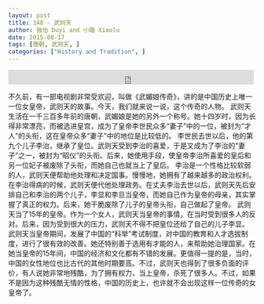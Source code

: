 ```yaml
---
layout: post
title: 148 - 武则天
author: 独怡 Duyi and 小璐 Xiaolu
date: 2015-08-17
tags: [唐朝, 武则天, ]
categories: ["History and Tradition", ]
---
```


<iframe src="https://archive.org/embed/slowchinese_201909/Slow_Chinese_148.mp3" width="500" height="30" frameborder="0" webkitallowfullscreen="true" mozallowfullscreen="true" allowfullscreen></iframe>

不久前，有一部电视剧非常受欢迎，叫做《武媚娘传奇》，讲的是中国历史上唯一一位女皇帝，武则天的故事。今天，我们就来说一说，这个传奇的人物。
武则天生活在一千三百多年前的唐朝，武媚娘是她的另外一个称号。她十四岁时，因为长得非常漂亮，而被选进皇宫，成为了皇帝李世民众多“妻子”中的一位，被封为“才人”的头衔，这在皇帝众多“妻子”中的地位是比较低的。
李世民去世以后，他的第九个儿子李治，继承了皇位。武则天受到李治的喜爱，于是又成为了李治的“妻子”之一，被封为“昭仪”的头衔。后来，她使用手段，使皇帝李治所喜爱的皇后和另一位妃子被废除了头衔，而她自己也就当上了皇后。
李治是一个性格比较软弱的人，武则天便帮助他处理和决定国事。慢慢地，她拥有了越来越多的政治权利。在李治得病的时候，武则天便代他处理政务。在丈夫李治去世以后，武则天先后安排自己和李治的两个儿子，李显和李旦当皇帝，而她自己作为皇帝的母亲，其实掌握了真正的权力。后来，她干脆废除了儿子的皇帝头衔，自己做起了皇帝。
武则天当了15年的皇帝。作为一个女人，武则天当皇帝的事情，在当时受到很多人的反对。后来，因为受到很大的压力，武则天不得不把皇位还给了自己的儿子李显。
武则天当皇帝期间，发展了中国的“科举”考试制度，对中国的教育和人才选拔制度，进行了很有效的改善。她还特别善于选用有才能的人，来帮助她治理国家。在她当皇帝的15年间，中国的经济和文化都有不错的发展。更值得一提的是，当时，中国的女性地位也比古代的其他时期要高。不过，武则天也得到了很多负面的评价，有人说她非常地残酷，为了拥有权力，当上皇帝，杀死了很多人。不过，如果不是因为这种残酷无情的性格，中国的历史上，也许就不会出现这样一位传奇的女皇帝了。
